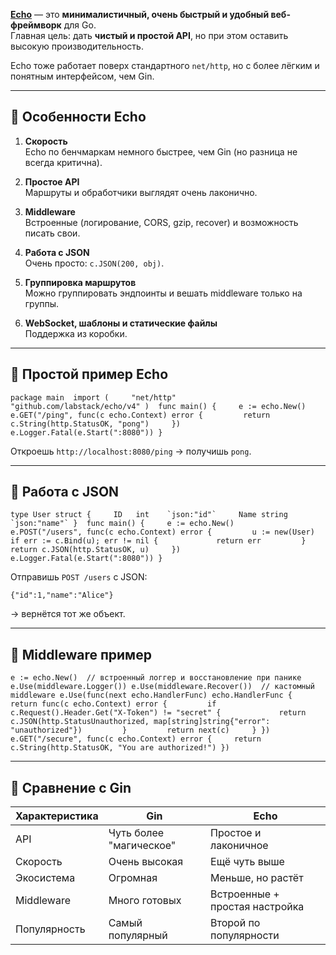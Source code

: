 [**Echo**](https://github.com/labstack/echo) — это **минималистичный, очень быстрый и удобный веб-фреймворк** для Go.  
Главная цель: дать **чистый и простой API**, но при этом оставить высокую производительность.

Echo тоже работает поверх стандартного `net/http`, но с более лёгким и понятным интерфейсом, чем Gin.

---

## 🔹 Особенности Echo

1. **Скорость**  
    Echo по бенчмаркам немного быстрее, чем Gin (но разница не всегда критична).
    
2. **Простое API**  
    Маршруты и обработчики выглядят очень лаконично.
    
3. **Middleware**  
    Встроенные (логирование, CORS, gzip, recover) и возможность писать свои.
    
4. **Работа с JSON**  
    Очень просто: `c.JSON(200, obj)`.
    
5. **Группировка маршрутов**  
    Можно группировать эндпоинты и вешать middleware только на группы.
    
6. **WebSocket, шаблоны и статические файлы**  
    Поддержка из коробки.
    

---

## 🔹 Простой пример Echo

`package main  import (     "net/http"     "github.com/labstack/echo/v4" )  func main() {     e := echo.New()      e.GET("/ping", func(c echo.Context) error {         return c.String(http.StatusOK, "pong")     })      e.Logger.Fatal(e.Start(":8080")) }`

Откроешь `http://localhost:8080/ping` → получишь `pong`.

---

## 🔹 Работа с JSON

``type User struct {     ID   int    `json:"id"`     Name string `json:"name"` }  func main() {     e := echo.New()      e.POST("/users", func(c echo.Context) error {         u := new(User)         if err := c.Bind(u); err != nil {             return err         }         return c.JSON(http.StatusOK, u)     })      e.Logger.Fatal(e.Start(":8080")) }``

Отправишь `POST /users` с JSON:

`{"id":1,"name":"Alice"}`

→ вернётся тот же объект.

---

## 🔹 Middleware пример

`e := echo.New()  // встроенный логгер и восстановление при панике e.Use(middleware.Logger()) e.Use(middleware.Recover())  // кастомный middleware e.Use(func(next echo.HandlerFunc) echo.HandlerFunc {     return func(c echo.Context) error {         if c.Request().Header.Get("X-Token") != "secret" {             return c.JSON(http.StatusUnauthorized, map[string]string{"error": "unauthorized"})         }         return next(c)     } })  e.GET("/secure", func(c echo.Context) error {     return c.String(http.StatusOK, "You are authorized!") })`

---

## 🔹 Сравнение с Gin

|Характеристика|Gin|Echo|
|---|---|---|
|API|Чуть более "магическое"|Простое и лаконичное|
|Скорость|Очень высокая|Ещё чуть выше|
|Экосистема|Огромная|Меньше, но растёт|
|Middleware|Много готовых|Встроенные + простая настройка|
|Популярность|Самый популярный|Второй по популярности